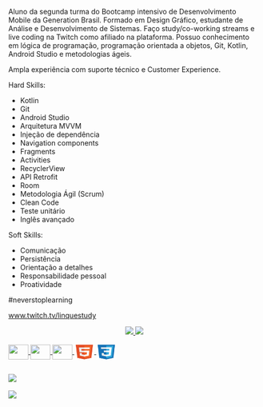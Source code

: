 Aluno da segunda turma do Bootcamp intensivo de Desenvolvimento Mobile da Generation Brasil. Formado em Design Gráfico, estudante de Análise e Desenvolvimento de Sistemas. Faço study/co-working streams e live coding na Twitch como afiliado na plataforma. Possuo conhecimento em lógica de programação, programação orientada a objetos, Git, Kotlin, Android Studio e metodologias ágeis. 

Ampla experiência com suporte técnico e Customer Experience.

Hard Skills: 

- Kotlin
- Git
- Android Studio
- Arquitetura MVVM
- Injeção de dependência
- Navigation components
- Fragments
- Activities 
- RecyclerView
- API Retrofit 
- Room
- Metodologia Ágil (Scrum)
- Clean Code 
- Teste unitário 
- Inglês avançado 

Soft Skills: 

- Comunicação 
- Persistência 
- Orientação a detalhes 
- Responsabilidade pessoal 
- Proatividade 

#neverstoplearning

www.twitch.tv/linquestudy

<div align="center">
  <a href="https://github.com/celsodantasdev">
  <img height="180em" src="https://github-readme-stats.vercel.app/api?username=celsodantasdev&show_icons=true&theme=darcula&include_all_commits=true&count_private=true"/>
  <img height="180em" src="https://github-readme-stats.vercel.app/api/top-langs/?username=celsodantasdev&layout=compact&langs_count=7&theme=darcula"/>
</div>

<div style="display: inline_block"><br>
  <img align="center" height="30" width="40" src="https://cdn.jsdelivr.net/gh/devicons/devicon/icons/android/android-original.svg" />
  <img align="center" height="30" width="40" src="https://cdn.jsdelivr.net/gh/devicons/devicon/icons/kotlin/kotlin-original.svg" />
  <img align="center" height="30" width="40" src="https://cdn.jsdelivr.net/gh/devicons/devicon/icons/java/java-original.svg" />
  <img align="center" height="30" width="40" src="https://raw.githubusercontent.com/devicons/devicon/master/icons/html5/html5-original.svg">
  <img align="center" height="30" width="40" src="https://raw.githubusercontent.com/devicons/devicon/master/icons/css3/css3-original.svg">

</div>

 ##
 
<div> 

  <a href="https://www.instagram.com/celso.kt/" target="_blank"><img src="https://img.shields.io/badge/-Instagram-%23E4405F?style=for-the-badge&logo=instagram&logoColor=white" target="_blank"></a>

  <a href="https://www.linkedin.com/in/celso-dantas/" target="_blank"><img src="https://img.shields.io/badge/-LinkedIn-%230077B5?style=for-the-badge&logo=linkedin&logoColor=white" target="_blank"></a> 

 
</div>
